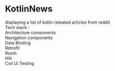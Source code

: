 # KotlinNews
displaying a list of kotlin releated articles from reddit  
Tech stack :  
Architecture components  
Navigation components  
Data Binding  
Retrofit  
Room  
Hilt  
Coil
Ui Testing  
